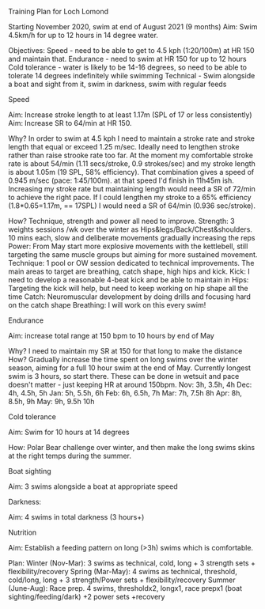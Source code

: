 Training Plan for Loch Lomond

Starting November 2020, swim at end of August 2021 (9 months)
Aim: Swim 4.5km/h for up to 12 hours in 14 degree water.

Objectives:
Speed - need to be able to get to 4.5 kph (1:20/100m) at HR 150 and maintain that.
Endurance - need to swim at HR 150 for up to 12 hours
Cold tolerance - water is likely to be 14-16 degrees, so need to be able to tolerate 14 degrees indefinitely while swimming
Technical - Swim alongside a boat and sight from it, swim in darkness, swim with regular feeds

Speed

Aim: Increase stroke length to at least 1.17m (SPL of 17 or less consistently)
Aim: Increase SR to 64/min at HR 150.

Why? In order to swim at 4.5 kph I need to maintain a stroke rate and stroke length that equal or exceed 1.25 m/sec. Ideally need to lengthen stroke rather than raise strooke rate too far.
At the moment my comfortable stroke rate is about 54/min (1.11 secs/stroke, 0.9 strokes/sec) and my stroke length is about 1.05m (19 SPL, 58% efficiency). 
That combination gives a speed of 0.945 m/sec (pace: 1:45/100m). at that speed I'd finish in 11h45m ish.
Increasing my stroke rate but maintaining length would need a SR of 72/min to achieve the right pace.
If I could lengthen my stroke to a 65% efficiency (1.8*0.65=1.17m, == 17SPL) I would need a SR of 64/min (0.936 sec/stroke).

How? Technique, strength and power all need to improve.
Strength: 3 weights sessions /wk over the winter as Hips&legs/Back/Chest&shoulders. 10 mins each, slow and deliberate movements gradually increasing the reps
Power: From May start more explosive movements with the kettlebell, still targeting the same muscle groups but aiming for more sustained movement.
Technique: 1 pool or OW session dedicated to technical improvements. The main areas to target are breathing, catch shape, high hips and kick.
Kick: I need to develop a reasonable 4-beat kick and be able to maintain in
Hips: Targeting the kick will help, but need to keep working on hip shape all the time
Catch: Neuromuscular development by doing drills and focusing hard on the catch shape
Breathing: I will work on this every swim!

Endurance

Aim: increase total range at 150 bpm to 10 hours by end of May

Why? I need to maintain my SR at 150 for that long to make the distance
How? Gradually increase the time spent on long swims over the winter season, aiming for a full 10 hour swim at the end of May. Currently longest swim is 3 hours, so start there. These can be done in wetsuit and pace doesn't matter - just keeping HR at around 150bpm.
Nov: 3h, 3.5h, 4h
Dec: 4h, 4.5h, 5h
Jan: 5h, 5.5h, 6h
Feb: 6h, 6.5h, 7h
Mar: 7h, 7.5h 8h
Apr: 8h, 8.5h, 9h
May: 9h, 9.5h 10h

Cold tolerance

Aim: Swim for 10 hours at 14 degrees

How: Polar Bear challenge over winter, and then make the long swims skins at the right temps during the summer.

Boat sighting

Aim: 3 swims alongside a boat at appropriate speed

Darkness:

Aim: 4 swims in total darkness (3 hours+)

Nutrition

Aim: Establish a feeding pattern on long (>3h) swims which is comfortable.

Plan: 
Winter (Nov-Mar): 3 swims as technical, cold, long + 3 strength sets + flexibility/recovery
Spring (Mar-May): 4 swims as technical, threshold, cold/long, long + 3 strength/Power sets + flexibility/recovery
Summer (June-Aug): Race prep. 4 swims, thresholdx2, longx1, race prepx1 (boat sighting/feeding/dark) +2 power sets +recovery 


